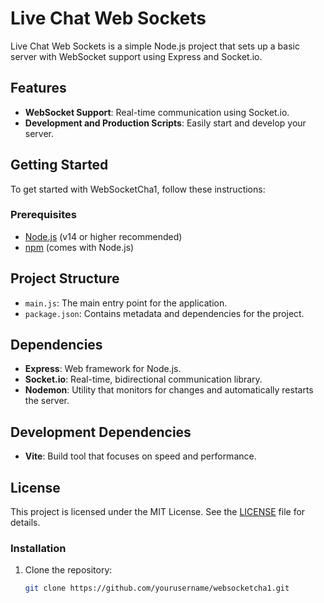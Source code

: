# Live Chat Web Sockets

Live Chat Web Sockets is a simple Node.js project that sets up a basic server with WebSocket support using Express and Socket.io.

## Features

- **WebSocket Support**: Real-time communication using Socket.io.
- **Development and Production Scripts**: Easily start and develop your server.

## Getting Started

To get started with WebSocketCha1, follow these instructions:

### Prerequisites

- [Node.js](https://nodejs.org/) (v14 or higher recommended)
- [npm](https://www.npmjs.com/) (comes with Node.js)
## Project Structure

- `main.js`: The main entry point for the application.
- `package.json`: Contains metadata and dependencies for the project.

## Dependencies

- **Express**: Web framework for Node.js.
- **Socket.io**: Real-time, bidirectional communication library.
- **Nodemon**: Utility that monitors for changes and automatically restarts the server.

## Development Dependencies

- **Vite**: Build tool that focuses on speed and performance.

## License

This project is licensed under the MIT License. See the [LICENSE](LICENSE) file for details.

### Installation

1. Clone the repository:

   ```bash
   git clone https://github.com/yourusername/websocketcha1.git
